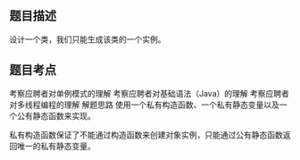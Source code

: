 ## 题目描述

设计一个类，我们只能生成该类的一个实例。

## 题目考点

考察应聘者对单例模式的理解
考察应聘者对基础语法（Java）的理解
考察应聘者对多线程编程的理解
解题思路
使用一个私有构造函数、一个私有静态变量以及一个公有静态函数来实现。

私有构造函数保证了不能通过构造函数来创建对象实例，只能通过公有静态函数返回唯一的私有静态变量。

